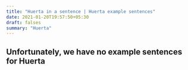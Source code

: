 ```yaml
---
title: "Huerta in a sentence | Huerta example sentences"
date: 2021-01-20T19:57:50+05:30
draft: falses
summary: "Huerta"
---
```

## Unfortunately, we have no example sentences for Huerta                 
